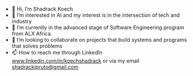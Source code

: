 - 👋 Hi, I’m Shadrack Koech
- 👀 I’m interested in AI and my interest is in the intersection of tech and industry
- 🌱 I’m currently in the advanced stage of Software Engineering program from ALX Africa. 
- 💞️ I’m looking to collaborate on projects that build systems and programs that solves problems
- 📫 How to reach me through LinkedIn www.linkedin.com/in/koechshadrack or via my email shadrackipruto@gmail.com

<!---
Shadkoech/Shadkoech is a ✨ special ✨ repository because its `README.md` (this file) appears on your GitHub profile.
You can click the Preview link to take a look at your changes.
--->
